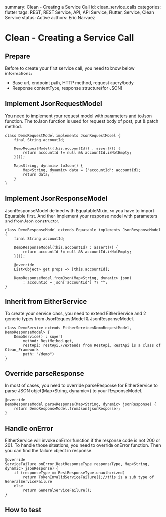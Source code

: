 summary: Clean - Creating a Service Call
id: clean_service_calls
categories: flutter
tags: REST, REST Service, API, API Service, Flutter, Service, Clean Service
status:  Active
authors: Eric Narvaez


# Clean - Creating a Service Call

## Prepare
Before to create your first service call, you need to know below informations:
- Base url, endpoint path, HTTP method, request query/body
- Response contentType, response structure(for JSON)

## Implement JsonRequestModel
You need to implement your request model with parameters and toJson function. The toJson function is used for request body of post, put & patch method.

    class DemoRequestModel implements JsonRequestModel {
        final String accountId;

        DemoRequestModel({this.accountId}) : assert(() {
            return accountId != null && accountId.isNotEmpty;
        }());

        Map<String, dynamic> toJson() {
            Map<String, dynamic> data = {"accountId": accountId};
            return data;
        }
    }

## Implement JsonResponseModel
JsonResponseModel defined with EquatableMixin, so you have to import Equatable first. And then implement your response model with parameters and fromJson constructor. 

    class DemoResponseModel extends Equatable implements JsonResponseModel {
        final String accountId;

        DemoResponseModel(this.accountId) : assert(() {
            return accountId != null && accountId.isNotEmpty;
        }());

        @override
        List<Object> get props => [this.accountId];

        DemoResponseModel.fromJson(Map<String, dynamic> json)
            : accountId = json['accountId'] ?? "";
    }


## Inherit from EitherService
To create your service class, you need to extend EitherService and 2 generic types from JsonRequestModel & JsonResponseModel. 

    class DemoService extends EitherService<DemoRequestModel, DemoResponseModel> {
        DemoService() : super(
            method: RestMethod.get,
            restApi: restApi,//extends from RestApi, RestApi is a class of Clean_Framework 
            path: "/demo");
    }


## Override parseResponse
In most of cases, you need to override parseResponse for EitherService to parse JSON objct(Map<String, dynamic>) to your ResponseModel. 

    @override
    DemoResponseModel parseResponse(Map<String, dynamic> jsonResponse) {
        return DemoResponseModel.fromJson(jsonResponse);
    }


## Handle onError
EitherService will invoke onError function if the response code is not 200 or 201. To handle those situations, you need to override onError function. Then you can find the failure object in response.

    @override
    ServiceFailure onError(RestResponseType responseType, Map<String, dynamic> jsonResponse) {
        if (responseType == RestResponseType.unauthorized)
            return TokenInvalidServiceFailure();//this is a sub type of GeneralServiceFailure
        else
            return GeneralServiceFailure();
    }
## How to test


